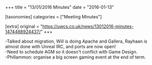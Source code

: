+++
title = "13/01/2016 Minutes"
date = "2016-01-13"

[taxonomies]
categories = ["Meeting Minutes"]

[extra]
original = "https://uwcs.co.uk/news/13012016-minutes-1474488924437/"
+++

\-Talked about migration, Will is doing Apache and Gallera, Rayhaan is almost done with Unreal IRC, and ports are now open\!  
\-Need to schedule AGM so it doesn't conflict with Game Design.  
\-Phillammon: organise a big screen gaming event at the end of term.

